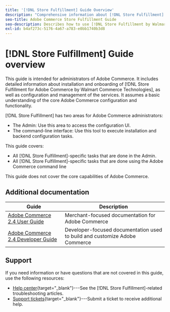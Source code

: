 ```yaml
---
title: '[!DNL Store Fulfillment] Guide Overview'
description: "Comprehensive information about [!DNL Store Fulfillment] for Adobe Commerce administrators, including installation and onboarding."
seo-title: Adobe Commerce Store Fulfillment Guide
seo-description: Describes how to use [!DNL Store Fulfillment by Walmart Commerce Technologies] services with Adobe Commerce.
exl-id: b4af273c-5176-4a67-a783-e0bb1740b3d8
---
```

# [!DNL Store Fulfillment] Guide overview

This guide is intended for administrators of Adobe Commerce. It includes detailed information about installation and onboarding of [!DNL Store Fulfillment for Adobe Commerce by Walmart Commerce Technologies], as well as configuration and management of the services. It assumes a basic understanding of the core Adobe Commerce configuration and functionality.

[!DNL Store Fulfillment] has two areas for Adobe Commerce administrators:

* The Admin: Use this area to access the configuration UI.
* The command-line interface: Use this tool to execute installation and backend configuration tasks.

This guide covers:

* All [!DNL Store Fulfillment]-specific tasks that are done in the Admin.
* All [!DNL Store Fulfillment]-specific tasks that are done using the Adobe Commerce command line

This guide does not cover the core capabilities of Adobe Commerce.

## Additional documentation

| Guide                                                                 | Description                                                                |
|-----------------------------------------------------------------------|----------------------------------------------------------------------------|
| [Adobe Commerce 2.4 User Guide](https://docs.magento.com/user-guide/) | Merchant-focused documentation for Adobe Commerce                 |
| [Adobe Commerce 2.4 Developer Guide](https://devdocs.magento.com/)    | Developer-focused documentation used to build and customize Adobe Commerce |

## Support

If you need information or have questions that are not covered in this guide, use the following resources:

* [Help center](https://support.magento.com/hc/en-us){target="_blank"}---See the [!DNL Store Fulfillment]-related troubleshooting articles.
* [Support tickets](https://support.magento.com/hc/en-us/articles/360000913794#submit-ticket){target="_blank"}---Submit a ticket to receive additional help.
